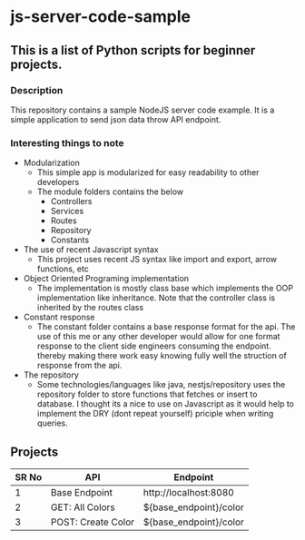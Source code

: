 # js-server-code-sample

## This is a list of Python scripts for beginner projects.

### Description

This repository contains a sample NodeJS server code example. It is a simple application to send json data throw API endpoint.


### Interesting things to note

- Modularization
  - This simple app is modularized for easy readability to other developers
  - The module folders contains the below
    - Controllers
    - Services
    - Routes
    - Repository
    - Constants
- The use of recent Javascript syntax
  - This project uses recent JS syntax like import and export, arrow functions, etc
- Object Oriented Programing implementation
  - The implementation is mostly class base which implements the OOP implementation like inheritance.
  Note that the controller class is inherited by the routes class
- Constant response
  - The constant folder contains a base response format for the api. The use of this me or any other developer would allow for one format response to the client side engineers consuming the endpoint. thereby making there work easy knowing fully well the struction of response from the api. 
- The repository
  - Some technologies/languages like java, nestjs/repository uses the repository folder to store functions that fetches or insert to database. I thought its a nice to use on Javascript as it would help to implement the DRY (dont repeat yourself) priciple when writing queries.



## Projects

| SR No | API                                                                                                                                           | Endpoint                                                      |
|-------|---------------------------------------------------------------------------------------------------------------------------------------------------|-------------------------------------------------------------|
| 1     | Base Endpoint                                   | http://localhost:8080                      |
| 2     | GET: All Colors                                           | ${base_endpoint}/color                  |
| 3     | POST: Create Color                                                  | ${base_endpoint}/color                     |